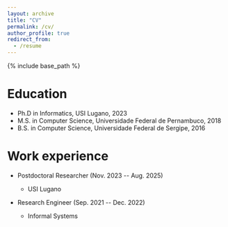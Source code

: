 ```yaml
---
layout: archive
title: "CV"
permalink: /cv/
author_profile: true
redirect_from:
  - /resume
---
```


{% include base_path %}

Education
======
* Ph.D in Informatics, USI Lugano, 2023
* M.S. in Computer Science, Universidade Federal de Pernambuco, 2018
* B.S. in Computer Science, Universidade Federal de Sergipe, 2016

Work experience
======
* Postdoctoral Researcher (Nov. 2023 -- Aug. 2025)
  * USI Lugano

* Research Engineer (Sep. 2021 -- Dec. 2022)
  * Informal Systems